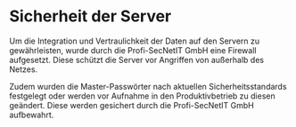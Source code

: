 # Sicherheit der Server

Um die Integration und Vertraulichkeit der Daten auf den Servern zu gewährleisten, wurde durch die Profi-SecNetIT GmbH eine Firewall aufgesetzt.
Diese schützt die Server vor Angriffen von außerhalb des Netzes.

Zudem wurden die Master-Passwörter nach aktuellen Sicherheitsstandards festgelegt oder werden vor Aufnahme in den Produktivbetrieb zu diesen geändert. 
Diese werden gesichert durch die Profi-SecNetIT GmbH aufbewahrt.
